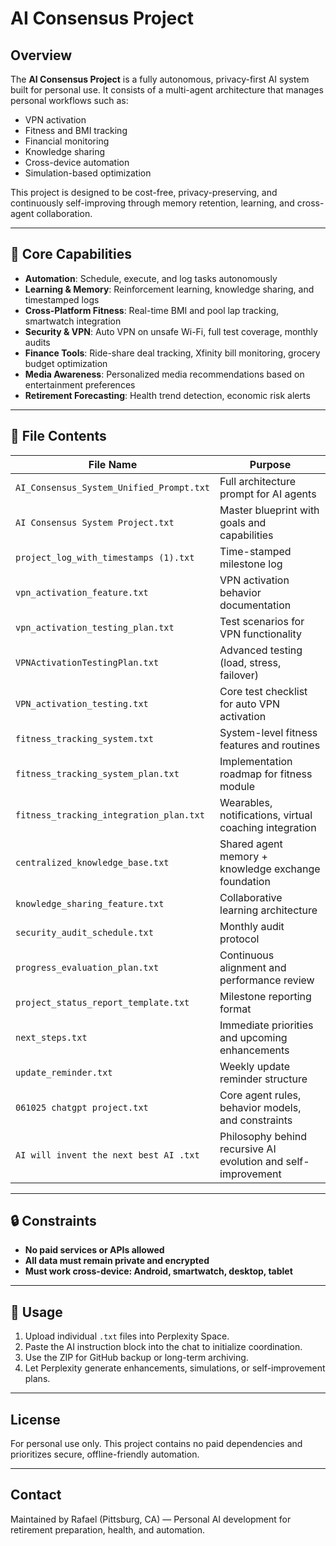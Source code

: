 
# AI Consensus Project

## Overview

The **AI Consensus Project** is a fully autonomous, privacy-first AI system built for personal use. It consists of a multi-agent architecture that manages personal workflows such as:

- VPN activation
- Fitness and BMI tracking
- Financial monitoring
- Knowledge sharing
- Cross-device automation
- Simulation-based optimization

This project is designed to be cost-free, privacy-preserving, and continuously self-improving through memory retention, learning, and cross-agent collaboration.

---

## 🔧 Core Capabilities

- **Automation**: Schedule, execute, and log tasks autonomously
- **Learning & Memory**: Reinforcement learning, knowledge sharing, and timestamped logs
- **Cross-Platform Fitness**: Real-time BMI and pool lap tracking, smartwatch integration
- **Security & VPN**: Auto VPN on unsafe Wi-Fi, full test coverage, monthly audits
- **Finance Tools**: Ride-share deal tracking, Xfinity bill monitoring, grocery budget optimization
- **Media Awareness**: Personalized media recommendations based on entertainment preferences
- **Retirement Forecasting**: Health trend detection, economic risk alerts

---

## 📁 File Contents

| File Name                            | Purpose                                                                 |
|-------------------------------------|-------------------------------------------------------------------------|
| `AI_Consensus_System_Unified_Prompt.txt` | Full architecture prompt for AI agents                               |
| `AI Consensus System Project.txt`   | Master blueprint with goals and capabilities                          |
| `project_log_with_timestamps (1).txt` | Time-stamped milestone log                                           |
| `vpn_activation_feature.txt`        | VPN activation behavior documentation                                 |
| `vpn_activation_testing_plan.txt`   | Test scenarios for VPN functionality                                  |
| `VPNActivationTestingPlan.txt`      | Advanced testing (load, stress, failover)                             |
| `VPN_activation_testing.txt`        | Core test checklist for auto VPN activation                           |
| `fitness_tracking_system.txt`       | System-level fitness features and routines                            |
| `fitness_tracking_system_plan.txt`  | Implementation roadmap for fitness module                             |
| `fitness_tracking_integration_plan.txt` | Wearables, notifications, virtual coaching integration            |
| `centralized_knowledge_base.txt`    | Shared agent memory + knowledge exchange foundation                   |
| `knowledge_sharing_feature.txt`     | Collaborative learning architecture                                   |
| `security_audit_schedule.txt`       | Monthly audit protocol                                                |
| `progress_evaluation_plan.txt`      | Continuous alignment and performance review                           |
| `project_status_report_template.txt`| Milestone reporting format                                            |
| `next_steps.txt`                    | Immediate priorities and upcoming enhancements                        |
| `update_reminder.txt`               | Weekly update reminder structure                                      |
| `061025 chatgpt project.txt`        | Core agent rules, behavior models, and constraints                    |
| `AI will invent the next best AI .txt` | Philosophy behind recursive AI evolution and self-improvement      |

---

## 🔒 Constraints

- **No paid services or APIs allowed**
- **All data must remain private and encrypted**
- **Must work cross-device: Android, smartwatch, desktop, tablet**

---

## 🚀 Usage

1. Upload individual `.txt` files into Perplexity Space.
2. Paste the AI instruction block into the chat to initialize coordination.
3. Use the ZIP for GitHub backup or long-term archiving.
4. Let Perplexity generate enhancements, simulations, or self-improvement plans.

---

## License

For personal use only. This project contains no paid dependencies and prioritizes secure, offline-friendly automation.

---

## Contact

Maintained by Rafael (Pittsburg, CA) — Personal AI development for retirement preparation, health, and automation.

